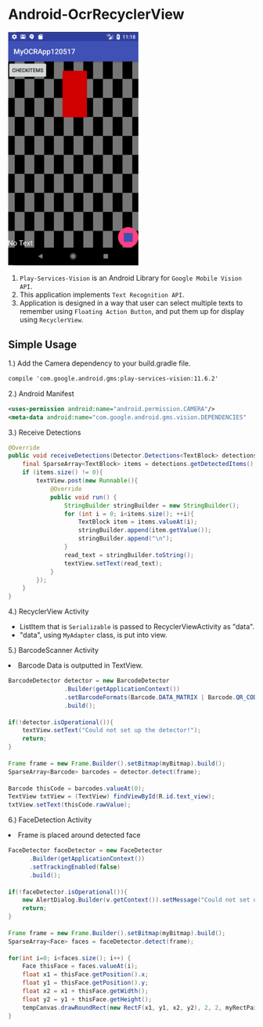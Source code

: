 # Android-OcrRecyclerView

<img src="Android-OcrRecyclerView_img.PNG" width="266">
<ol>
  <li><code>Play-Services-Vision</code> is an Android Library for <code>Google Mobile Vision API</code>.</li>
  <li>This application implements <code>Text Recognition API</code>.</li>
  <li>Application is designed in a way that user can select multiple texts to remember using <code>Floating Action Button</code>, and put them up for display using <code>RecyclerView</code>.</li>
</ol>
<h2>Simple Usage</h2>
1.) Add the Camera dependency to your build.gradle file.

```xml
compile 'com.google.android.gms:play-services-vision:11.6.2'
```

2.) Android Manifest

```xml
<uses-permission android:name="android.permission.CAMERA"/>
<meta-data android:name="com.google.android.gms.vision.DEPENDENCIES"
```

3.) Receive Detections

```java
@Override
public void receiveDetections(Detector.Detections<TextBlock> detections) {
    final SparseArray<TextBlock> items = detections.getDetectedItems();
    if (items.size() != 0){
        textView.post(new Runnable(){
            @Override
            public void run() {
                StringBuilder stringBuilder = new StringBuilder();
                for (int i = 0; i<items.size(); ++i){
                    TextBlock item = items.valueAt(i);
                    stringBuilder.append(item.getValue());
                    stringBuilder.append("\n");
                }
                read_text = stringBuilder.toString();
                textView.setText(read_text);
            }
        });
    }
}
```

4.) RecyclerView Activity
<ul>
<li>ListItem that is <code>Serializable</code> is passed to RecyclerViewActivity as "data".</li>
  <li>"data", using <code>MyAdapter</code> class, is put into view.</li>
</ul>

5.) BarcodeScanner Activity
<li>Barcode Data is outputted in TextView.</li>

```java
BarcodeDetector detector = new BarcodeDetector
                .Builder(getApplicationContext())
                .setBarcodeFormats(Barcode.DATA_MATRIX | Barcode.QR_CODE)
                .build();
                
if(!detector.isOperational()){
    textView.setText("Could not set up the detector!");
    return;
}

Frame frame = new Frame.Builder().setBitmap(myBitmap).build();
SparseArray<Barcode> barcodes = detector.detect(frame);

Barcode thisCode = barcodes.valueAt(0);
TextView txtView = (TextView) findViewById(R.id.text_view);
txtView.setText(thisCode.rawValue);
```

6.) FaceDetection Activity
<li>Frame is placed around detected face</li>

```java
FaceDetector faceDetector = new FaceDetector
      .Builder(getApplicationContext())
      .setTrackingEnabled(false)
      .build();
      
if(!faceDetector.isOperational()){
    new AlertDialog.Builder(v.getContext()).setMessage("Could not set up the face detector!").show();
    return;
}

Frame frame = new Frame.Builder().setBitmap(myBitmap).build();
SparseArray<Face> faces = faceDetector.detect(frame);

for(int i=0; i<faces.size(); i++) {
    Face thisFace = faces.valueAt(i);
    float x1 = thisFace.getPosition().x;
    float y1 = thisFace.getPosition().y;
    float x2 = x1 + thisFace.getWidth();
    float y2 = y1 + thisFace.getHeight();
    tempCanvas.drawRoundRect(new RectF(x1, y1, x2, y2), 2, 2, myRectPaint);
}
```
